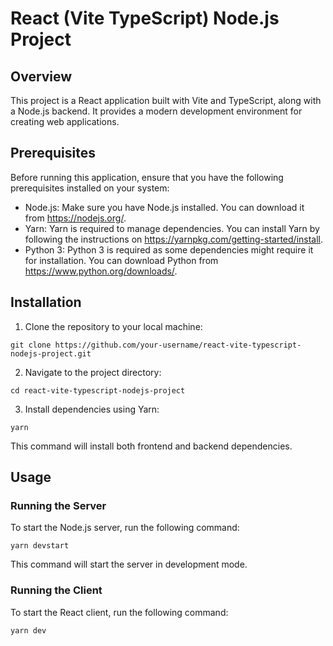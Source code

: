 # React (Vite TypeScript) Node.js Project


## Overview
This project is a React application built with Vite and TypeScript, along with a Node.js backend. It provides a modern development environment for creating web applications.

## Prerequisites
Before running this application, ensure that you have the following prerequisites installed on your system:

- Node.js: Make sure you have Node.js installed. You can download it from https://nodejs.org/.
- Yarn: Yarn is required to manage dependencies. You can install Yarn by following the instructions on https://yarnpkg.com/getting-started/install.
- Python 3: Python 3 is required as some dependencies might require it for installation. You can download Python from https://www.python.org/downloads/.

## Installation
1. Clone the repository to your local machine:
```
git clone https://github.com/your-username/react-vite-typescript-nodejs-project.git
```

2. Navigate to the project directory:
```
cd react-vite-typescript-nodejs-project
```

3. Install dependencies using Yarn:
```
yarn
```

This command will install both frontend and backend dependencies.

## Usage

### Running the Server

To start the Node.js server, run the following command:

```
yarn devstart
```

This command will start the server in development mode.

### Running the Client

To start the React client, run the following command:
```
yarn dev
```
